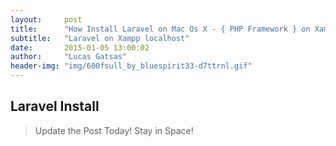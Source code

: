 ```yaml
---
layout:     post
title:      "How Install Laravel on Mac Os X - { PHP Framework } on Xampp"
subtitle:   "Laravel on Xampp localhost"
date:       2015-01-05 13:00:02
author:     "Lucas Gatsas"
header-img: "img/600fsull_by_bluespirit33-d7ttrnl.gif"
---
```

<h2 class="section-heading">Laravel Install </h2>

<blockquote>Update the Post Today! Stay in Space!</blockquote>



<!-- 
<a href="#">
    <img src="{{ site.baseurl }}/img/jekyllthemewhite.png" alt="Post Sample Image">
</a> 



 -->



